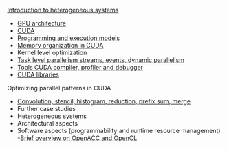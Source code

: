
[Introduction to heterogeneous systems](src/01.Introduction%20to%20heterogeneous%20systems.md)

- [GPU architecture](src/02.GPU%20architecture.md) 
- [CUDA](src/03.CUDA.md)
- [Programming and execution models](src/04.Programming%20and%20execution%20models.md) 
- [Memory organization in CUDA](src/05.GPU%20memory%20hierarchy.md)
- Kernel level optimization
- [Task level parallelism streams, events, dynamic parallelism](projects/polimi-notes/MSc(english)%20(WIP)/GPUs%20and%20Heterogeneous%20Systems%20(WIP)/Task%20level%20parallelism%20streams,%20events,%20dynamic%20parallelism.md)
- [Tools CUDA compiler, profiler and debugger](projects/polimi-notes/MSc(english)%20(WIP)/GPUs%20and%20Heterogeneous%20Systems%20(WIP)/Tools%20CUDA%20compiler,%20profiler%20and%20debugger.md)
- [CUDA libraries](src/CUDA%20libraries.md)

Optimizing parallel patterns in CUDA

- [Convolution, stencil, histogram, reduction, prefix sum, merge](projects/polimi-notes/MSc(english)%20(WIP)/GPUs%20and%20Heterogeneous%20Systems%20(WIP)/Convolution,%20stencil,%20histogram,%20reduction,%20prefix%20sum,%20merge.md)
- Further case studies
- Heterogeneous systems
- Architectural aspects
- Software aspects (programmability and runtime resource 
management)
-[Brief overview on OpenACC and OpenCL](src/Brief%20overview%20on%20OpenACC%20and%20OpenCL.md)

